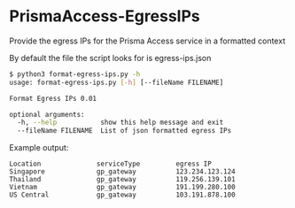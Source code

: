 # PrismaAccess-EgressIPs
Provide the egress IPs for the Prisma Access service in a formatted context

By default the file the script looks for is egress-ips.json

```bash
$ python3 format-egress-ips.py -h
usage: format-egress-ips.py [-h] [--fileName FILENAME]

Format Egress IPs 0.01

optional arguments:
  -h, --help           show this help message and exit
  --fileName FILENAME  List of json formatted egress IPs
```


Example output:
```
Location              serviceType         egress IP
Singapore             gp_gateway          123.234.123.124
Thailand              gp_gateway          119.256.139.101
Vietnam               gp_gateway          191.199.280.100
US Central            gp_gateway          103.191.878.100
```
